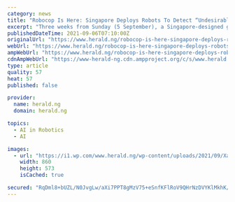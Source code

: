 ```yaml
---
category: news
title: "Robocop Is Here: Singapore Deploys Robots To Detect “Undesirable Behavior”"
excerpt: "Three weeks from Sunday (5 September), a Singapore-designed ground patrol robot will be put on trial at Toa Payoh Central to detect \"undesirable social behaviour\"."
publishedDateTime: 2021-09-06T07:10:00Z
originalUrl: "https://www.herald.ng/robocop-is-here-singapore-deploys-robots-to-detect-undesirable-behavior/"
webUrl: "https://www.herald.ng/robocop-is-here-singapore-deploys-robots-to-detect-undesirable-behavior/"
ampWebUrl: "https://www.herald.ng/robocop-is-here-singapore-deploys-robots-to-detect-undesirable-behavior/amp/"
cdnAmpWebUrl: "https://www-herald-ng.cdn.ampproject.org/c/s/www.herald.ng/robocop-is-here-singapore-deploys-robots-to-detect-undesirable-behavior/amp/"
type: article
quality: 57
heat: 57
published: false

provider:
  name: herald.ng
  domain: herald.ng

topics:
  - AI in Robotics
  - AI

images:
  - url: "https://i1.wp.com/www.herald.ng/wp-content/uploads/2021/09/Xavier-will-patrol-the-Toa-Payoh-Central-neighbourhood-as-part-of-a-three-week-trial-starting-on-Sept-5.jpg?fit=860%2C573&ssl=1"
    width: 860
    height: 573
    isCached: true

secured: "RqDml8+bUZL/N0JvgLw/aXi7PPT8gMzV75+eSnfKFlRoV9QHrNzDVYKlMkhK/Klu0iHn2stN7ExePobW8QwOJ9fjT1CPx/zNHITzQYm2bh7ZGhZpchbi6pgIi1+vynK1raZBdVkT583aVJT1f3136OYP9dY8WtBD7dmGr/Pv5+D2GAM19Uowib9p23ixuNIk88anrWlnuidTLj5W6dU/LoQ7vahZlboe8d1GhpXsNMJ0HE6TNylgNPUQsPtrhMpZUY3qbOkxRek67s6KjMgEqLdCwoSOwNJJG4fhSVyJS7Dy0GEOa7JisqIWwlQBvERRoBnEcn7RjyAV7cag62MiVeMU7/klEFF8UFvhXjrqWwo=;WYPjrQSTQQlIbNeUsFyz/Q=="
---
```


